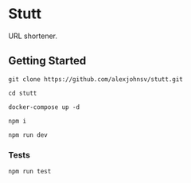 # Stutt

URL shortener.

## Getting Started

```
git clone https://github.com/alexjohnsv/stutt.git

cd stutt

docker-compose up -d

npm i

npm run dev
```

### Tests

```
npm run test
```
